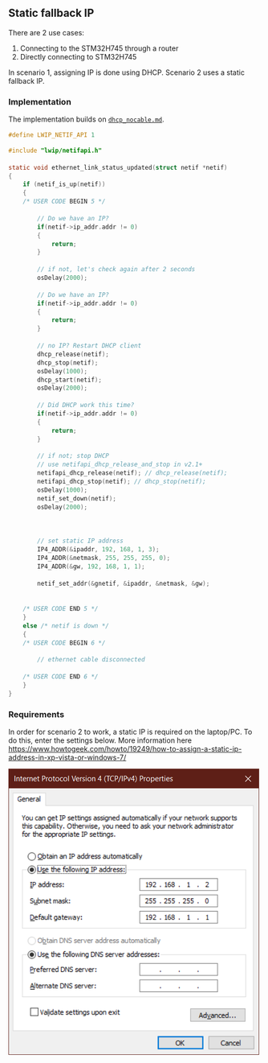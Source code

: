 ## Static fallback IP

There are 2 use cases:

1. Connecting to the STM32H745 through a router
2. Directly connecting to STM32H745

In scenario 1, assigning IP is done using DHCP. Scenario 2 uses a static fallback IP. 

### Implementation
The implementation builds on [`dhcp_nocable.md`](dhcp_nocable.md).


```c
#define LWIP_NETIF_API 1
```

```c
#include "lwip/netifapi.h"

static void ethernet_link_status_updated(struct netif *netif) 
{
	if (netif_is_up(netif))
	{
	/* USER CODE BEGIN 5 */

		// Do we have an IP?
		if(netif->ip_addr.addr != 0)
		{
			return;
		}

		// if not, let's check again after 2 seconds
		osDelay(2000);

		// Do we have an IP?
		if(netif->ip_addr.addr != 0)
		{
			return;
		}
		
		// no IP? Restart DHCP client
		dhcp_release(netif);
		dhcp_stop(netif);
		osDelay(1000);
		dhcp_start(netif);
		osDelay(2000);

		// Did DHCP work this time?
		if(netif->ip_addr.addr != 0)
		{
			return;
		}

		// if not; stop DHCP
		// use netifapi_dhcp_release_and_stop in v2.1+
		netifapi_dhcp_release(netif); // dhcp_release(netif); 
		netifapi_dhcp_stop(netif); // dhcp_stop(netif);
		osDelay(1000);
		netif_set_down(netif);
		osDelay(2000);



		// set static IP address
		IP4_ADDR(&ipaddr, 192, 168, 1, 3);
		IP4_ADDR(&netmask, 255, 255, 255, 0);
		IP4_ADDR(&gw, 192, 168, 1, 1);

		netif_set_addr(&gnetif, &ipaddr, &netmask, &gw);


	/* USER CODE END 5 */
	}
	else /* netif is down */
	{  
	/* USER CODE BEGIN 6 */

		// ethernet cable disconnected

	/* USER CODE END 6 */
	} 
}
```

### Requirements
In order for scenario 2 to work, a static IP is required on the laptop/PC. To do this, enter the settings below. More information here https://www.howtogeek.com/howto/19249/how-to-assign-a-static-ip-address-in-xp-vista-or-windows-7/

![static ip](images/static_ip.png)